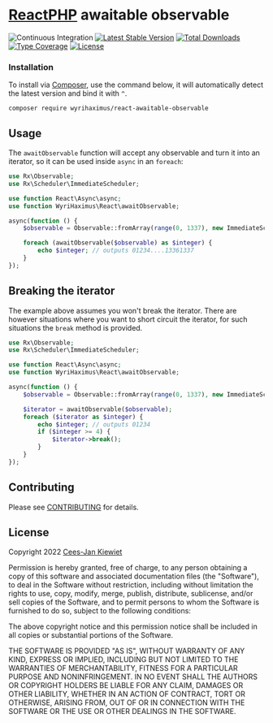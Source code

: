 # [ReactPHP](https://github.com/reactphp/) awaitable observable

![Continuous Integration](https://github.com/wyrihaximus/reactphp-awaitable-observable/workflows/Continuous%20Integration/badge.svg)
[![Latest Stable Version](https://poser.pugx.org/wyrihaximus/react-awaitable-observable/v/stable.png)](https://packagist.org/packages/wyrihaximus/react-awaitable-observable)
[![Total Downloads](https://poser.pugx.org/wyrihaximus/react-awaitable-observable/downloads.png)](https://packagist.org/packages/wyrihaximus/react-awaitable-observable/stats)
[![Type Coverage](https://shepherd.dev/github/WyriHaximus/reactphp-awaitable-observable/coverage.svg)](https://shepherd.dev/github/WyriHaximus/reactphp-awaitable-observable)
[![License](https://poser.pugx.org/wyrihaximus/react-awaitable-observable/license.png)](https://packagist.org/packages/wyrihaximus/react-awaitable-observable)

### Installation ###

To install via [Composer](http://getcomposer.org/), use the command below, it will automatically detect the latest version and bind it with `^`.

```
composer require wyrihaximus/react-awaitable-observable
```

## Usage ##

The `awaitObservable` function will accept any observable and turn it into an iterator, so it can be used inside
`async` in an `foreach`:

```php
use Rx\Observable;
use Rx\Scheduler\ImmediateScheduler;

use function React\Async\async;
use function WyriHaximus\React\awaitObservable;

async(function () {
    $observable = Observable::fromArray(range(0, 1337), new ImmediateScheduler());

    foreach (awaitObservable($observable) as $integer) {
        echo $integer; // outputs 01234....13361337
    }
});
```

## Breaking the iterator ##

The example above assumes you won't break the iterator. There are however situations where you want to short circuit
the iterator, for such situations the `break` method is provided.

```php
use Rx\Observable;
use Rx\Scheduler\ImmediateScheduler;

use function React\Async\async;
use function WyriHaximus\React\awaitObservable;

async(function () {
    $observable = Observable::fromArray(range(0, 1337), new ImmediateScheduler());

    $iterator = awaitObservable($observable);
    foreach ($iterator as $integer) {
        echo $integer; // outputs 01234
        if ($integer >= 4) {
            $iterator->break();
        }
    }
});
```

## Contributing ##

Please see [CONTRIBUTING](CONTRIBUTING.md) for details.

## License ##

Copyright 2022 [Cees-Jan Kiewiet](https://wyrihaximus.net/)

Permission is hereby granted, free of charge, to any person
obtaining a copy of this software and associated documentation
files (the "Software"), to deal in the Software without
restriction, including without limitation the rights to use,
copy, modify, merge, publish, distribute, sublicense, and/or sell
copies of the Software, and to permit persons to whom the
Software is furnished to do so, subject to the following
conditions:

The above copyright notice and this permission notice shall be
included in all copies or substantial portions of the Software.

THE SOFTWARE IS PROVIDED "AS IS", WITHOUT WARRANTY OF ANY KIND,
EXPRESS OR IMPLIED, INCLUDING BUT NOT LIMITED TO THE WARRANTIES
OF MERCHANTABILITY, FITNESS FOR A PARTICULAR PURPOSE AND
NONINFRINGEMENT. IN NO EVENT SHALL THE AUTHORS OR COPYRIGHT
HOLDERS BE LIABLE FOR ANY CLAIM, DAMAGES OR OTHER LIABILITY,
WHETHER IN AN ACTION OF CONTRACT, TORT OR OTHERWISE, ARISING
FROM, OUT OF OR IN CONNECTION WITH THE SOFTWARE OR THE USE OR
OTHER DEALINGS IN THE SOFTWARE.
